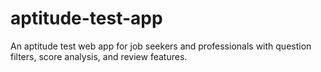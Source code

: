 # aptitude-test-app
An aptitude test web app for job seekers and professionals with question filters, score analysis, and review features.
